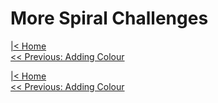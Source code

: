 # More Spiral Challenges

[|< Home](../README.md)  
[<< Previous: Adding Colour](./spirals5.md)




[|< Home](../README.md)  
[<< Previous: Adding Colour](./spirals5.md)
